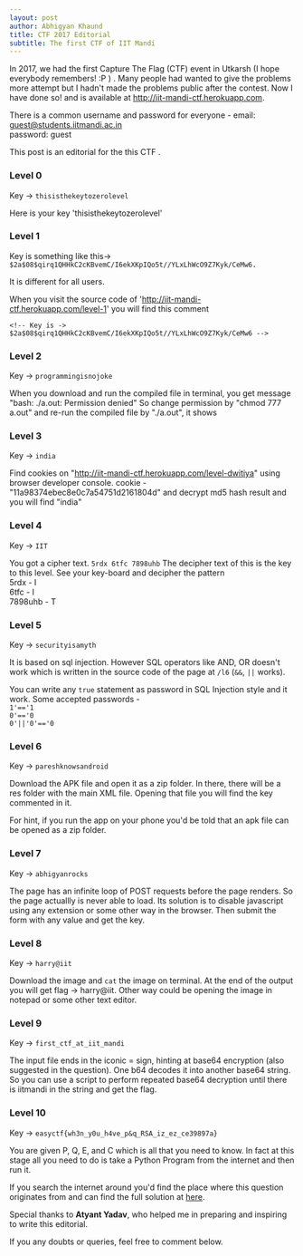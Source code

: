 ```yaml
---
layout: post
author: Abhigyan Khaund
title: CTF 2017 Editorial
subtitle: The first CTF of IIT Mandi
---
```


In 2017, we had the first Capture The Flag (CTF) event in Utkarsh (I hope everybody remembers! :P ) . Many people had wanted to give the problems more attempt but I hadn't made the problems public after the contest. Now I have done so! and is available at http://iit-mandi-ctf.herokuapp.com. 

There is a common username and password for everyone -
email: guest@students.iitmandi.ac.in<br>
password: guest

This post is an editorial for the this CTF . 

### Level 0

Key -> `thisisthekeytozerolevel`

Here is your key 'thisisthekeytozerolevel'

### Level 1
Key is something like this->` $2a$08$qirq1QHHkC2cKBvemC/I6ekXKpIQo5t//YLxLhWcO9Z7Kyk/CeMw6.`

It is different for all users.

When you visit the source code of 'http://iit-mandi-ctf.herokuapp.com/level-1' you will find this comment

`<!-- Key is ->  $2a$08$qirq1QHHkC2cKBvemC/I6ekXKpIQo5t//YLxLhWcO9Z7Kyk/CeMw6 -->`


### Level 2
Key -> `programmingisnojoke`

When you download and run the compiled file in terminal, you get message "bash: ./a.out: Permission denied"
So change permission by "chmod 777 a.out" and re-run the compiled file by "./a.out", it shows

### Level 3
Key -> `india`

Find cookies on "http://iit-mandi-ctf.herokuapp.com/level-dwitiya" using browser developer console.
cookie - "11a98374ebec8e0c7a54751d2161804d" and decrypt md5 hash result and you will find "india"

### Level 4
Key -> `IIT`

You got a cipher text. `5rdx 6tfc 7898uhb` The decipher text of this is the key to this level. See your key-board and decipher the pattern <br>
5rdx - I<br>
6tfc - I<br>
7898uhb - T<br>


### Level 5
Key -> `securityisamyth`

It is based on sql injection. However SQL operators like AND, OR doesn't work which is written in the source code of the page at `/l6` (`&&`, `||` works).

You can write any `true` statement as password in SQL Injection style and it work. Some accepted passwords - <br>
`1'=='1`<br>
`0'=='0`<br>
`0'||'0'=='0`

### Level 6
Key -> `pareshknowsandroid`

Download the APK file and open it as a zip folder. In there, there will be a res folder with the main XML file. Opening that file you will find the key commented in it. 

For hint, if you run the app on your phone you'd be told that an apk file can be opened as a zip folder.

### Level 7
Key -> `abhigyanrocks`

The page has an infinite loop of POST requests before the page renders. So the page actuallly is never able to load. Its solution is to disable javascript using any extension or some other way in the browser. Then submit the form with any value and get the key.

### Level 8
Key -> `harry@iit`

Download the image and `cat` the image on terminal. At the end of the output you will get flag -> harry@iit. Other way could be opening the image in notepad or some other text editor.

### Level 9
Key -> `first_ctf_at_iit_mandi`

The input file ends in the iconic = sign, hinting at base64 encryption (also suggested in the question). One b64 decodes it into another base64 string. So you can use a script to perform repeated base64 decryption until there is iitmandi in the string and get the flag.

### Level 10
Key -> `easyctf{wh3n_y0u_h4ve_p&q_RSA_iz_ez_ce39897a}`

You are given P, Q, E, and C which is all that you need to know. In fact at this stage all you need to do is take a Python Program from the internet and then run it.

If you search the internet around you'd find the place where this question originates from and can find the full solution at [here](https://github.com/easyctf/easyctf-2017-writeups/blob/master/cryptography/rsa-1-50-points.md").

Special thanks to <b>Atyant Yadav</b>, who helped me in preparing and inspiring to write this editorial.

If you any doubts or queries, feel free to comment below. 